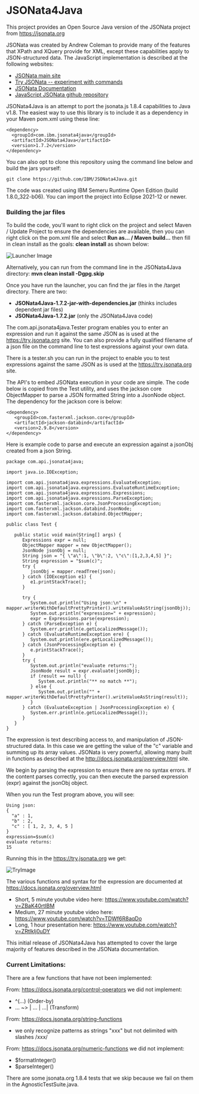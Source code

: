 # JSONata4Java
This project provides an Open Source Java version of the JSONata project from https://jsonata.org

JSONata was created by Andrew Coleman to provide many of the features that XPath and XQuery provide for XML, except these capabilities apply to JSON-structured data. The JavaScript implementation is described at the following websites:

* [JSONata main site](http://jsonata.org/)
* [Try JSONata -- experiment with commands](http://try.jsonata.org/)
* [JSONata Documentation](http://docs.jsonata.org/overview.html)
* [JavaScript JSONata github repository](https://github.com/jsonata-js/jsonata)

JSONata4Java is an attempt to port the jsonata.js 1.8.4 capabilities to Java v1.8. 
The easiest way to use this library is to include it as a dependency in your Maven pom.xml using these line:
```
<dependency>
  <groupId>com.ibm.jsonata4java</groupId>
  <artifactId>JSONata4Java</artifactId>
  <version>1.7.2</version>
</dependency>
```

You can also opt to clone this repository using the command line below and build the jars yourself:
```
git clone https://github.com/IBM/JSONata4Java.git
```
The code was created using IBM Semeru Runtime Open Edition (build 1.8.0_322-b06). You can import the project into Eclipse 2021-12 or newer. 

### Building the jar files

To build the code, 
you'll want to right click on the project and select Maven / Update Project to ensure the dependencies are available, then 
you can right click on the pom.xml file and select **Run as... / Maven build...** then fill in clean install as the goals:
**clean install** as shown below:

![Launcher Image](images/Launcher.png)

Alternatively, you can run from the command line in the JSONata4Java directory: **mvn clean install -Dgpg.skip**

Once you have run the launcher, you can find the jar files in the /target directory. There are two:
* **JSONata4Java-1.7.2-jar-with-dependencies.jar** (thinks includes dependent jar files)
* **JSONata4Java-1.7.2.jar** (only the JSONata4Java code)

The com.api.jsonata4java.Tester program enables you to enter an expression and run it 
against the same JSON as is used at the https://try.jsonata.org site. You can also 
provide a fully qualified filename of a json file on the command line to test expressions 
against your own data.

There is a tester.sh you can run in the project to enable you to test expressions 
against the same JSON as is used at the https://try.jsonata.org site.

The API's to embed JSONata execution in your code are simple. The code below is copied from the Test utility, and uses the 
jackson core ObjectMapper to parse a JSON formatted String into a JsonNode object. The dependency for the 
jackson core is below:
``` 
<dependency>
   <groupId>com.fasterxml.jackson.core</groupId>
   <artifactId>jackson-databind</artifactId>
   <version>2.9.8</version>
</dependency>
```
Here is example code to parse and execute an expression against a jsonObj created from 
a json String.
```
package com.api.jsonata4java;

import java.io.IOException;

import com.api.jsonata4java.expressions.EvaluateException;
import com.api.jsonata4java.expressions.EvaluateRuntimeException;
import com.api.jsonata4java.expressions.Expressions;
import com.api.jsonata4java.expressions.ParseException;
import com.fasterxml.jackson.core.JsonProcessingException;
import com.fasterxml.jackson.databind.JsonNode;
import com.fasterxml.jackson.databind.ObjectMapper;

public class Test {

   public static void main(String[] args) {
      Expressions expr = null;
      ObjectMapper mapper = new ObjectMapper();
      JsonNode jsonObj = null;
      String json = "{ \"a\":1, \"b\":2, \"c\":[1,2,3,4,5] }";
      String expression = "$sum(c)";
      try {
         jsonObj = mapper.readTree(json);
      } catch (IOException e1) {
         e1.printStackTrace();
      }

      try {
         System.out.println("Using json:\n" + mapper.writerWithDefaultPrettyPrinter().writeValueAsString(jsonObj));
         System.out.println("expression=" + expression);
         expr = Expressions.parse(expression);
      } catch (ParseException e) {
         System.err.println(e.getLocalizedMessage());
      } catch (EvaluateRuntimeException ere) {
         System.out.println(ere.getLocalizedMessage());
      } catch (JsonProcessingException e) {
         e.printStackTrace();
      }
      try {
         System.out.println("evaluate returns:");
         JsonNode result = expr.evaluate(jsonObj);
         if (result == null) {
            System.out.println("** no match **");
         } else {
            System.out.println("" + mapper.writerWithDefaultPrettyPrinter().writeValueAsString(result));
         }
      } catch (EvaluateException | JsonProcessingException e) {
         System.err.println(e.getLocalizedMessage());
      }
   }
}

```

The expression is text describing access to, and manipulation of JSON-structured data. 
In this case we are getting the value of the "c" variable and summing up its array values.
JSONata is very powerful, allowing many built in functions as described at the http://docs.jsonata.org/overview.html site.
 
We begin by parsing the expression to ensure there are no syntax errors. 
If the content parses correctly, you can then execute the parsed expression (expr) 
against the jsonObj object. 

When you run the Test program above, you will see:
```
Using json:
{
  "a" : 1,
  "b" : 2,
  "c" : [ 1, 2, 3, 4, 5 ]
}
expression=$sum(c)
evaluate returns:
15
```

Running this in the https://try.jsonata.org we get:

![TryImage](images/TryJsonata.png)

The various functions and syntax for the expression are documented at https://docs.jsonata.org/overview.html 

* Short, 5 minute youtube video here: https://www.youtube.com/watch?v=ZBaK40rtIBM
* Medium, 27 minute youtube video here: https://www.youtube.com/watch?v=TDWf6R8aqDo
* Long, 1 hour presentation here: https://www.youtube.com/watch?v=ZRtlkIj0uDY

This initial release of JSONata4Java has attempted to cover the large majority of features described in the JSONata documentation.

### Current Limitations:
There are a few functions that have not been implemented:

From: https://docs.jsonata.org/control-operators we did not implement:
* ^(...) (Order-by)
* ... ~> | ... | ...| (Transform)

From: https://docs.jsonata.org/string-functions
* we only recognize patterns as strings "xxx" but not delimited with slashes /xxx/

From: https://docs.jsonata.org/numeric-functions we did not implement:
* $formatInteger()
* $parseInteger()

There are some jsonata.org 1.8.4 tests that we skip because we fail on them in the AgnosticTestSuite.java.


